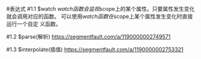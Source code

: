 #表达式
#1.1 $watch
$watch函数会监视$scope上的某个属性。只要属性发生变化就会调用对应的函数。
可以使用$watch函数在$scope上某个属性发生变化时直接运行一个自定 义函数。

#1.2 $parse(解析)
https://segmentfault.com/a/1190000002749571

#1.3 $interpolate(插值)
https://segmentfault.com/a/1190000002753321
